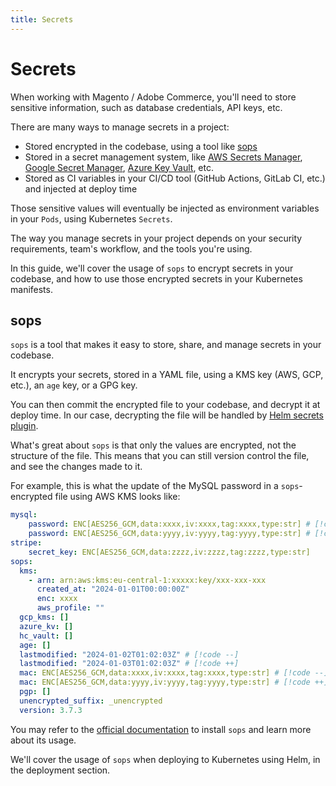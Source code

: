 ```yaml
---
title: Secrets
---
```


# Secrets

When working with Magento / Adobe Commerce, you'll need to store sensitive information, such as database credentials, API keys, etc.

There are many ways to manage secrets in a project:

* Stored encrypted in the codebase, using a tool like [sops](https://github.com/getsops/sops)
* Stored in a secret management system, like [AWS Secrets Manager](https://aws.amazon.com/secrets-manager/), [Google Secret Manager](https://cloud.google.com/secret-manager), [Azure Key Vault](https://azure.microsoft.com/en-us/services/key-vault/), etc.
* Stored as CI variables in your CI/CD tool (GitHub Actions, GitLab CI, etc.) and injected at deploy time

Those sensitive values will eventually be injected as environment variables in your `Pods`, using Kubernetes `Secrets`.

The way you manage secrets in your project depends on your security requirements, team's workflow, and the tools you're using.

In this guide, we'll cover the usage of `sops` to encrypt secrets in your codebase, and how to use those encrypted secrets in your Kubernetes manifests.

## sops

`sops` is a tool that makes it easy to store, share, and manage secrets in your codebase.

It encrypts your secrets, stored in a YAML file, using a KMS key (AWS, GCP, etc.), an `age` key, or a GPG key.

You can then commit the encrypted file to your codebase, and decrypt it at deploy time. In our case, decrypting the file will be handled by [Helm secrets plugin](https://github.com/jkroepke/helm-secrets).

What's great about `sops` is that only the values are encrypted, not the structure of the file. This means that you can still version control the file, and see the changes made to it.

For example, this is what the update of the MySQL password in a `sops`-encrypted file using AWS KMS looks like:

```yaml
mysql:
    password: ENC[AES256_GCM,data:xxxx,iv:xxxx,tag:xxxx,type:str] # [!code --]
    password: ENC[AES256_GCM,data:yyyy,iv:yyyy,tag:yyyy,type:str] # [!code ++]
stripe:
    secret_key: ENC[AES256_GCM,data:zzzz,iv:zzzz,tag:zzzz,type:str]
sops:
  kms:
    - arn: arn:aws:kms:eu-central-1:xxxxx:key/xxx-xxx-xxx
      created_at: "2024-01-01T00:00:00Z"
      enc: xxxx
      aws_profile: ""
  gcp_kms: []
  azure_kv: []
  hc_vault: []
  age: []
  lastmodified: "2024-01-02T01:02:03Z" # [!code --]
  lastmodified: "2024-01-03T01:02:03Z" # [!code ++]
  mac: ENC[AES256_GCM,data:xxxx,iv:xxxx,tag:xxxx,type:str] # [!code --]
  mac: ENC[AES256_GCM,data:yyyy,iv:yyyy,tag:yyyy,type:str] # [!code ++]
  pgp: []
  unencrypted_suffix: _unencrypted
  version: 3.7.3
```

You may refer to the [official documentation](https://github.com/getsops/sops) to install `sops` and learn more about its usage.

We'll cover the usage of `sops` when deploying to Kubernetes using Helm, in the deployment section.
